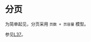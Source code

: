 # 分页

为简单起见，分页采用 `页数 + 页容量` 模型。

参见[L37](https://github.com/FubukiNoCornField/CornField-Docs/blob/master/src/definitions/definitions.graphql#L37)。
